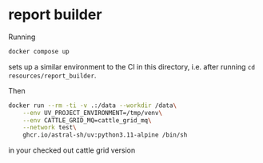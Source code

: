 # report builder

Running 

```bash
docker compose up
```

sets up a similar environment to the CI in this directory, i.e. after running 
`cd resources/report_builder`.

Then

```bash
docker run --rm -ti -v .:/data --workdir /data\
    --env UV_PROJECT_ENVIRONMENT=/tmp/venv\
    --env CATTLE_GRID_MQ=cattle_grid_mq\
    --network test\
    ghcr.io/astral-sh/uv:python3.11-alpine /bin/sh
```

in your checked out cattle grid version
